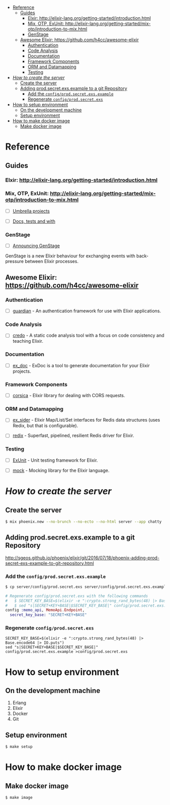 - [Reference](#org2b8aa27)
  - [Guides](#org10dd5ec)
    - [Elxir: <http://elixir-lang.org/getting-started/introduction.html>](#org5a217b9)
    - [Mix, OTP, ExUnit: <http://elixir-lang.org/getting-started/mix-otp/introduction-to-mix.html>](#orgd9358f0)
    - [GenStage](#orgbf46e32)
  - [Awesome Elixir: <https://github.com/h4cc/awesome-elixir>](#org5cf2eb8)
    - [Authentication](#orgfa0de55)
    - [Code Analysis](#orga93a0fb)
    - [Documentation](#org343148e)
    - [Framework Components](#orgc5597f6)
    - [ORM and Datamapping](#orgcf12edd)
    - [Testing](#org2110eec)
- [*How to create the server*](#org4138516)
  - [Create the server](#org33261b7)
  - [Adding prod.secret.exs.example to a git Repository](#org5eb7ff2)
    - [Add the `config/prod.secret.exs.example`](#org202d7be)
    - [Regenerate `config/prod.secret.exs`](#org859906a)
- [How to setup environment](#org8deb021)
  - [On the development machine](#org551dab2)
  - [Setup environment](#org50fe3c0)
- [How to make docker image](#orgb4b7b68)
  - [Make docker image](#org8bb7056)



<a id="org2b8aa27"></a>

# Reference


<a id="org10dd5ec"></a>

## Guides


<a id="org5a217b9"></a>

### Elxir: <http://elixir-lang.org/getting-started/introduction.html>


<a id="orgd9358f0"></a>

### Mix, OTP, ExUnit: <http://elixir-lang.org/getting-started/mix-otp/introduction-to-mix.html>

-   [ ] [Umbrella projects](http://elixir-lang.org/getting-started/mix-otp/dependencies-and-umbrella-apps.html#umbrella-projects)
-   [ ] [Docs, tests and with](http://elixir-lang.org/getting-started/mix-otp/docs-tests-and-with.html)


<a id="orgbf46e32"></a>

### GenStage

-   [ ] [Announcing GenStage](http://elixir-lang.org/blog/2016/07/14/announcing-genstage/)

GenStage is a new Elixir behaviour for exchanging events with back-pressure between Elixir processes.


<a id="org5cf2eb8"></a>

## Awesome Elixir: <https://github.com/h4cc/awesome-elixir>


<a id="orgfa0de55"></a>

### Authentication

-   [ ] [guardian](https://github.com/ueberauth/guardian) - An authentication framework for use with Elixir applications.


<a id="orga93a0fb"></a>

### Code Analysis

-   [ ] [credo](https://github.com/rrrene/credo) - A static code analysis tool with a focus on code consistency and teaching Elixir.


<a id="org343148e"></a>

### Documentation

-   [ ] [ex\_doc](https://github.com/elixir-lang/ex_doc) - ExDoc is a tool to generate documentation for your Elixir projects.


<a id="orgc5597f6"></a>

### Framework Components

-   [ ] [corsica](https://github.com/whatyouhide/corsica) - Elixir library for dealing with CORS requests.


<a id="orgcf12edd"></a>

### ORM and Datamapping

-   [ ] [ex\_sider](https://github.com/ephe-meral/ex_sider) - Elixir Map/List/Set interfaces for Redis data structures (uses Redix, but that is configurable).
-   [ ] [redix](https://github.com/whatyouhide/redix) - Superfast, pipelined, resilient Redis driver for Elixir.


<a id="org2110eec"></a>

### Testing

-   [ ] [ExUnit](https://hexdocs.pm/ex_unit/ExUnit.html) - Unit testing framework for Elixir.
-   [ ] [mock](https://github.com/jjh42/mock) - Mocking library for the Elixir language.


<a id="org4138516"></a>

# *How to create the server*


<a id="org33261b7"></a>

## Create the server

```bash
$ mix phoenix.new --no-brunch --no-ecto --no-html server --app chatty
```


<a id="org5eb7ff2"></a>

## Adding prod.secret.exs.example to a git Repository

<http://sgeos.github.io/phoenix/elixir/git/2016/07/18/phoenix-adding-prod-secret-exs-example-to-git-repository.html>


<a id="org202d7be"></a>

### Add the `config/prod.secret.exs.example`

```bash
$ cp server/config/prod.secret.exs server/config/prod.secret.exs.example
```

```elixir
# Regenerate config/prod.secret.exs with the following commands
#   $ SECRET_KEY_BASE=$(elixir -e ":crypto.strong_rand_bytes(48) |> Base.encode64 |> IO.puts")
#   $ sed "s|SECRET+KEY+BASE|$SECRET_KEY_BASE|" config/prod.secret.exs.example >config/prod.secret.exs
config :memo_api, MemoApi.Endpoint,
  secret_key_base: "SECRET+KEY+BASE"
```


<a id="org859906a"></a>

### Regenerate `config/prod.secret.exs`

```shell
SECRET_KEY_BASE=$(elixir -e ":crypto.strong_rand_bytes(48) |> Base.encode64 |> IO.puts")
sed "s|SECRET+KEY+BASE|$SECRET_KEY_BASE|" config/prod.secret.exs.example >config/prod.secret.exs
```


<a id="org8deb021"></a>

# How to setup environment


<a id="org551dab2"></a>

## On the development machine

1.  Erlang
2.  Elixir
3.  Docker
4.  Git


<a id="org50fe3c0"></a>

## Setup environment

```bash
$ make setup
```


<a id="orgb4b7b68"></a>

# How to make docker image


<a id="org8bb7056"></a>

## Make docker image

```bash
$ make image
```
